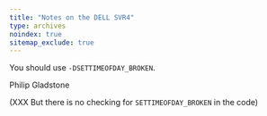 ```yaml
---
title: "Notes on the DELL SVR4"
type: archives
noindex: true 
sitemap_exclude: true
---
```


You should use `-DSETTIMEOFDAY_BROKEN`.

Philip Gladstone

(XXX But there is no checking for `SETTIMEOFDAY_BROKEN` in the code)